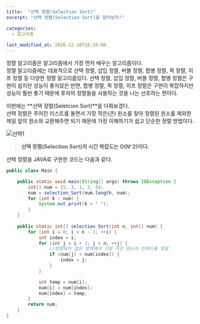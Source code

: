 ```yaml
---
title:  "﻿선택 정렬(Selection Sort)"
excerpt: "﻿선택 정렬(Selection Sort)을 알아보자!"

categories:
  - 알고리즘
  
last_modified_at: 2020-12-10T18:35:00
---
```


정렬 알고리즘은 알고리즘에서 가장 먼저 배우는 알고리즘이다.  
정렬 알고리즘에는 대표적으로 선택 정렬, 삽입 정렬, 버블 정렬, 합병 정렬, 퀵 정렬, 히프 정렬 등 다양한 정렬 알고리즘있다. 선택 정렬, 삽입 정렬, 버블 정렬, 합병 정렬은 구현이 쉽지만 성능이 좋지않은 반면, 합병 정렬, 퀵 정렬, 히프 정렬은 구현이 복잡하지만 성능이 훨씬 좋기 때문에 후자의 정렬들을 사용하는 것을 나는 선호하는 편이다.  

이번에는 **선택 정렬(Seletcion Sort)**을 다뤄보겠다.  
선택 정렬은 주어진 리스트를 돌면서 가장 작은(큰) 원소를 찾아 정렬된 원소를 제외한 제일 앞의 원소와 교환해주면 되기 때문에 가장 이해하기가 쉽고 단순한 정렬 방법이다.  

![선택1](https://user-images.githubusercontent.com/53072057/101720904-1db39a00-3aea-11eb-9d8c-dd5c1ccddd08.JPG)

> **선택 정렬(Selection Sort)의 시간 복잡도는 O(N^2)이다.**

선택 정렬을 JAVA로 구현한 코드는 다음과 같다.

```java
public class Main {

	public static void main(String[] args) throws IOException {
		int[] num = {5, 3, 1, 2, 4};
		num = selection_Sort(num.length, num);
		for (int k : num) {
			System.out.print(k + " ");
		}
	}
	
	public static int[] selection_Sort(int n, int[] num) {
		for (int i = 0; i < n - 1; ++i) {
			int index = i;
			for (int j = i + 1; j < n; ++j) {
                //정렬되지 않은 영역에서 가장 작은 원소의 인덱스를 찾음
				if (num[j] < num[index]) {
					index = j;
				}
			}

			int temp = num[i];
			num[i] = num[index];
			num[index] = temp;
		}
		return num;
	}
}
```